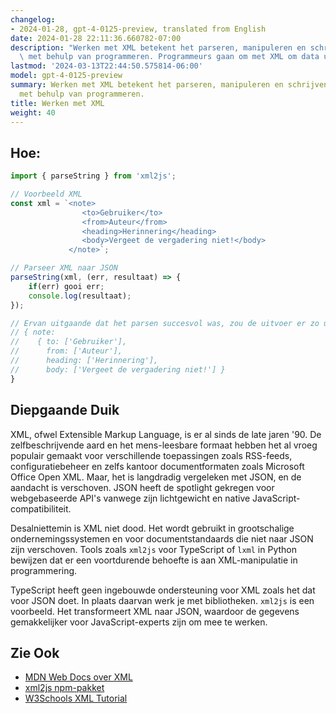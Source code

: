 ```yaml
---
changelog:
- 2024-01-28, gpt-4-0125-preview, translated from English
date: 2024-01-28 22:11:36.660782-07:00
description: "Werken met XML betekent het parseren, manipuleren en schrijven van XML-gegevens\
  \ met behulp van programmeren. Programmeurs gaan om met XML om data uit te\u2026"
lastmod: '2024-03-13T22:44:50.575814-06:00'
model: gpt-4-0125-preview
summary: Werken met XML betekent het parseren, manipuleren en schrijven van XML-gegevens
  met behulp van programmeren.
title: Werken met XML
weight: 40
---
```


## Hoe:
```TypeScript
import { parseString } from 'xml2js';

// Voorbeeld XML
const xml = `<note>
                <to>Gebruiker</to>
                <from>Auteur</from>
                <heading>Herinnering</heading>
                <body>Vergeet de vergadering niet!</body>
             </note>`;

// Parseer XML naar JSON
parseString(xml, (err, resultaat) => {
    if(err) gooi err;
    console.log(resultaat);
});

// Ervan uitgaande dat het parsen succesvol was, zou de uitvoer er zo uit kunnen zien:
// { note:
//    { to: ['Gebruiker'],
//      from: ['Auteur'],
//      heading: ['Herinnering'],
//      body: ['Vergeet de vergadering niet!'] } 
}
```

## Diepgaande Duik
XML, ofwel Extensible Markup Language, is er al sinds de late jaren '90. De zelfbeschrijvende aard en het mens-leesbare formaat hebben het al vroeg populair gemaakt voor verschillende toepassingen zoals RSS-feeds, configuratiebeheer en zelfs kantoor documentformaten zoals Microsoft Office Open XML. Maar, het is langdradig vergeleken met JSON, en de aandacht is verschoven. JSON heeft de spotlight gekregen voor webgebaseerde API's vanwege zijn lichtgewicht en native JavaScript-compatibiliteit.

Desalniettemin is XML niet dood. Het wordt gebruikt in grootschalige ondernemingssystemen en voor documentstandaards die niet naar JSON zijn verschoven. Tools zoals `xml2js` voor TypeScript of `lxml` in Python bewijzen dat er een voortdurende behoefte is aan XML-manipulatie in programmering.

TypeScript heeft geen ingebouwde ondersteuning voor XML zoals het dat voor JSON doet. In plaats daarvan werk je met bibliotheken. `xml2js` is een voorbeeld. Het transformeert XML naar JSON, waardoor de gegevens gemakkelijker voor JavaScript-experts zijn om mee te werken.

## Zie Ook
- [MDN Web Docs over XML](https://developer.mozilla.org/en-US/docs/Web/XML/XML_introduction)
- [xml2js npm-pakket](https://www.npmjs.com/package/xml2js)
- [W3Schools XML Tutorial](https://www.w3schools.com/xml/)
